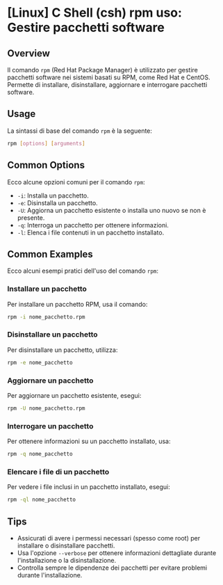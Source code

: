# [Linux] C Shell (csh) rpm uso: Gestire pacchetti software

## Overview
Il comando `rpm` (Red Hat Package Manager) è utilizzato per gestire pacchetti software nei sistemi basati su RPM, come Red Hat e CentOS. Permette di installare, disinstallare, aggiornare e interrogare pacchetti software.

## Usage
La sintassi di base del comando `rpm` è la seguente:

```bash
rpm [options] [arguments]
```

## Common Options
Ecco alcune opzioni comuni per il comando `rpm`:

- `-i`: Installa un pacchetto.
- `-e`: Disinstalla un pacchetto.
- `-U`: Aggiorna un pacchetto esistente o installa uno nuovo se non è presente.
- `-q`: Interroga un pacchetto per ottenere informazioni.
- `-l`: Elenca i file contenuti in un pacchetto installato.

## Common Examples
Ecco alcuni esempi pratici dell'uso del comando `rpm`:

### Installare un pacchetto
Per installare un pacchetto RPM, usa il comando:

```bash
rpm -i nome_pacchetto.rpm
```

### Disinstallare un pacchetto
Per disinstallare un pacchetto, utilizza:

```bash
rpm -e nome_pacchetto
```

### Aggiornare un pacchetto
Per aggiornare un pacchetto esistente, esegui:

```bash
rpm -U nome_pacchetto.rpm
```

### Interrogare un pacchetto
Per ottenere informazioni su un pacchetto installato, usa:

```bash
rpm -q nome_pacchetto
```

### Elencare i file di un pacchetto
Per vedere i file inclusi in un pacchetto installato, esegui:

```bash
rpm -ql nome_pacchetto
```

## Tips
- Assicurati di avere i permessi necessari (spesso come root) per installare o disinstallare pacchetti.
- Usa l'opzione `--verbose` per ottenere informazioni dettagliate durante l'installazione o la disinstallazione.
- Controlla sempre le dipendenze dei pacchetti per evitare problemi durante l'installazione.
